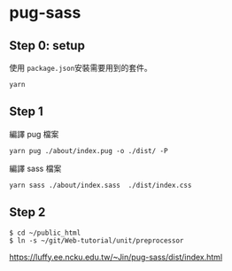# pug-sass

## Step 0: setup

使用 `package.json`安裝需要用到的套件。

```shell
yarn 
```

## Step 1

編譯 pug 檔案

```shell
yarn pug ./about/index.pug -o ./dist/ -P 
```

編譯 sass 檔案

```shell
yarn sass ./about/index.sass  ./dist/index.css
```

## Step 2

```shell
$ cd ~/public_html
$ ln -s ~/git/Web-tutorial/unit/preprocessor
```

https://luffy.ee.ncku.edu.tw/~Jin/pug-sass/dist/index.html
